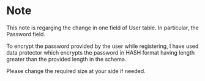 # Note 
This note is regarging the change in one field of User table. In particular, the Password field.

To encrypt the password provided by the user while registering, I have used data protector which encrypts the password in HASH format having length greater than the provided length in the schema.

Please change the required size at your side if needed.